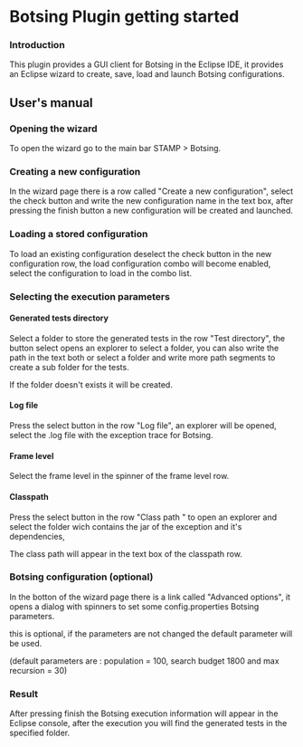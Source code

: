 # Botsing Plugin getting started

### Introduction

This plugin provides a GUI client for Botsing in the Eclipse IDE, it provides an Eclipse wizard to create,
save, load and launch Botsing configurations.

## User's manual

### Opening the wizard

To open the wizard go to the main bar STAMP > Botsing.

### Creating a new configuration

In the wizard page there is a row called "Create a new configuration", select the check button 
and write the new configuration name in the text box, after pressing the finish button 
a new configuration will be created and launched.

### Loading a stored configuration

To load an existing configuration deselect the check button in the new configuration row, 
the load configuration combo will become enabled, select the configuration to load in the combo list.

### Selecting the execution parameters

#### Generated tests directory

Select a folder to store the generated tests in the row "Test directory", the button select
opens an explorer to select a folder, you can also write the path in the text both 
or select a folder and write more path segments to create a sub folder for the tests.

If the folder doesn't exists it will be created.

#### Log file

Press the select button in the row "Log file", an explorer will be opened,
select the .log file with the exception trace for Botsing.

#### Frame level

Select the frame level in the spinner of the frame level row.

#### Classpath

Press the select button in the row "Class path " to open an explorer
and select the folder wich contains the jar of the exception and it's dependencies,

The class path will appear in the text box of the classpath row.

### Botsing configuration (optional)

In the botton of the wizard page there is a link called "Advanced options", 
it opens a dialog with spinners to set some config.properties Botsing parameters.

this is optional, if the parameters are not changed the default parameter will be used.

(default parameters are : population = 100, search budget 1800 and max recursion = 30)

### Result

After pressing finish the Botsing execution information will appear in the Eclipse console,
after the execution you will find the generated tests in the specified folder.


